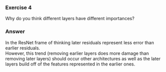 ### Exercise 4
Why do you think different layers have different importances?

### Answer
In the ResNet frame of thinking later residuals represent less error than earlier residuals.  
However, this trend (removing earlier layers does more damage than removing later layers) should occur other architectures as well as the later layers build off of the features represented in the earlier ones.

